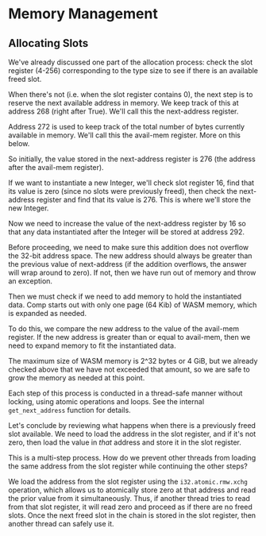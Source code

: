 # Memory Management

## Allocating Slots

We've already discussed one part of the allocation process: check the slot register (4-256) corresponding to the type size to see if there is an available freed slot.

When there's not (i.e. when the slot register contains 0), the next step is to reserve the next available address in memory. We keep track of this at address 268 (right after True). We'll call this the next-address register.

Address 272 is used to keep track of the total number of bytes currently available in memory. We'll call this the avail-mem register. More on this below.

So initially, the value stored in the next-address register is 276 (the address after the avail-mem register).

If we want to instantiate a new Integer, we'll check slot register 16, find that its value is zero (since no slots were previously freed), then check the next-address register and find that its value is 276. This is where we'll store the new Integer.

Now we need to increase the value of the next-address register by 16 so that any data instantiated after the Integer will be stored at address 292.

Before proceeding, we need to make sure this addition does not overflow the 32-bit address space. The new address should always be greater than the previous value of next-address (if the addition overflows, the answer will wrap around to zero). If not, then we have run out of memory and throw an exception.

Then we must check if we need to add memory to hold the instantiated data. Comp starts out with only one page (64 Kib) of WASM memory, which is expanded as needed.

To do this, we compare the new address to the value of the avail-mem register. If the new address is greater than or equal to avail-mem, then we need to expand memory to fit the instantiated data.

The maximum size of WASM memory is 2^32 bytes or 4 GiB, but we already checked above that we have not exceeded that amount, so we are safe to grow the memory as needed at this point.

Each step of this process is conducted in a thread-safe manner without locking, using atomic operations and loops. See the internal `get_next_address` function for details.

Let's conclude by reviewing what happens when there is a previously freed slot available. We need to load the address in the slot register, and if it's not zero, then load the value in *that* address and store it in the slot register.

This is a multi-step process. How do we prevent other threads from loading the same address from the slot register while continuing the other steps?

We load the address from the slot register using the `i32.atomic.rmw.xchg` operation, which allows us to atomically store zero at that address and read the prior value from it simultaneously. Thus, if another thread tries to read from that slot register, it will read zero and proceed as if there are no freed slots. Once the next freed slot in the chain is stored in the slot register, then another thread can safely use it.
